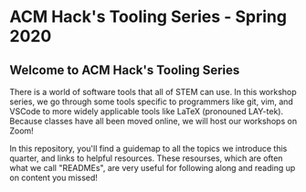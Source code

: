 # ACM Hack's Tooling Series - Spring 2020

## Welcome to ACM Hack's Tooling Series
There is a world of software tools that all of STEM can use. In this workshop series, we go through some tools specific to programmers like git, vim, and VSCode to more widely applicable tools like LaTeX (pronouned LAY-tek). Because classes have all been moved online, we will host our workshops on Zoom!

In this repository, you'll find a guidemap to all the topics we introduce this quarter, and links to helpful resources. These resourses, which are often what we call "READMEs", are very useful for following along and reading up on content you missed!
